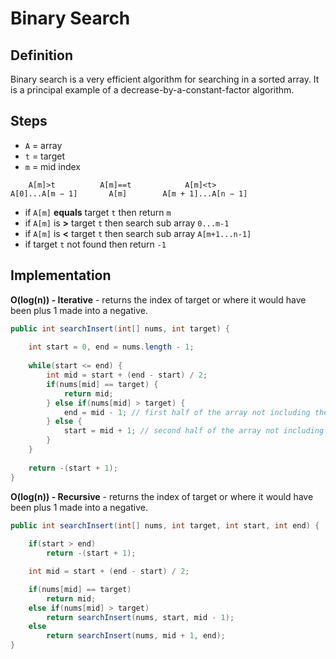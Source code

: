 # Binary Search

## Definition

Binary search is a very efficient algorithm for searching in a sorted array. It is a principal example of a decrease-by-a-constant-factor algorithm.

## Steps
- `A` = array
- `t` = target
- `m` = mid index
```
    A[m]>t          A[m]==t            A[m]<t>
A[0]...A[m − 1]       A[m]        A[m + 1]...A[n − 1]
```
- if `A[m]` **equals** target `t` then return `m`
- if `A[m]` is **>** target `t` then search sub array `0...m-1`
- if `A[m]` is **<** target `t` then search sub array `A[m+1...n-1]`
- if target `t` not found then return `-1`


## Implementation

**O(log(n)) - Iterative** - returns the index of target or where it would have been plus 1 made into a negative.
``` java
public int searchInsert(int[] nums, int target) {
    
    int start = 0, end = nums.length - 1;
    
    while(start <= end) {
        int mid = start + (end - start) / 2;
        if(nums[mid] == target) {
            return mid;
        } else if(nums[mid] > target) {
            end = mid - 1; // first half of the array not including the mid index as the end.
        } else {
            start = mid + 1; // second half of the array not including the mid index as the start.
        }
    }
    
    return -(start + 1);
}
```

**O(log(n)) - Recursive** - returns the index of target or where it would have been plus 1 made into a negative.
``` java
public int searchInsert(int[] nums, int target, int start, int end) {
    
    if(start > end)
        return -(start + 1);

    int mid = start + (end - start) / 2;

    if(nums[mid] == target)
        return mid;
    else if(nums[mid] > target)
        return searchInsert(nums, start, mid - 1);
    else
        return searchInsert(nums, mid + 1, end);
}
```